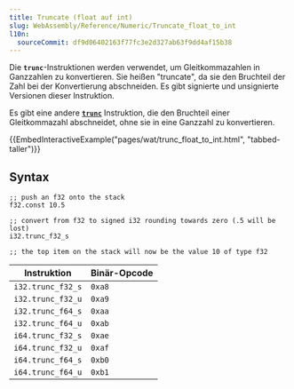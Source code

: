 ```yaml
---
title: Truncate (float auf int)
slug: WebAssembly/Reference/Numeric/Truncate_float_to_int
l10n:
  sourceCommit: df9d06402163f77fc3e2d327ab63f9dd4af15b38
---
```


Die **`trunc`**-Instruktionen werden verwendet, um Gleitkommazahlen in Ganzzahlen zu konvertieren. Sie heißen "truncate", da sie den Bruchteil der Zahl bei der Konvertierung abschneiden. Es gibt signierte und unsignierte Versionen dieser Instruktion.

Es gibt eine andere [**`trunc`**](/de/docs/WebAssembly/Reference/Numeric/Truncate_float_to_float) Instruktion, die den Bruchteil einer Gleitkommazahl abschneidet, ohne sie in eine Ganzzahl zu konvertieren.

{{EmbedInteractiveExample("pages/wat/trunc_float_to_int.html", "tabbed-taller")}}

## Syntax

```wasm
;; push an f32 onto the stack
f32.const 10.5

;; convert from f32 to signed i32 rounding towards zero (.5 will be lost)
i32.trunc_f32_s

;; the top item on the stack will now be the value 10 of type f32
```

| Instruktion       | Binär-Opcode |
| ----------------- | ------------ |
| `i32.trunc_f32_s` | `0xa8`       |
| `i32.trunc_f32_u` | `0xa9`       |
| `i32.trunc_f64_s` | `0xaa`       |
| `i32.trunc_f64_u` | `0xab`       |
| `i64.trunc_f32_s` | `0xae`       |
| `i64.trunc_f32_u` | `0xaf`       |
| `i64.trunc_f64_s` | `0xb0`       |
| `i64.trunc_f64_u` | `0xb1`       |
